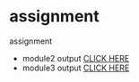 # assignment
assignment
* module2 output [CLICK HERE](https://sumit8228.github.io/assignment/module2-solution/index.html)
* module3 output [CLICK HERE](https://sumit8228.github.io/assignment/module3-solution/index.html)
